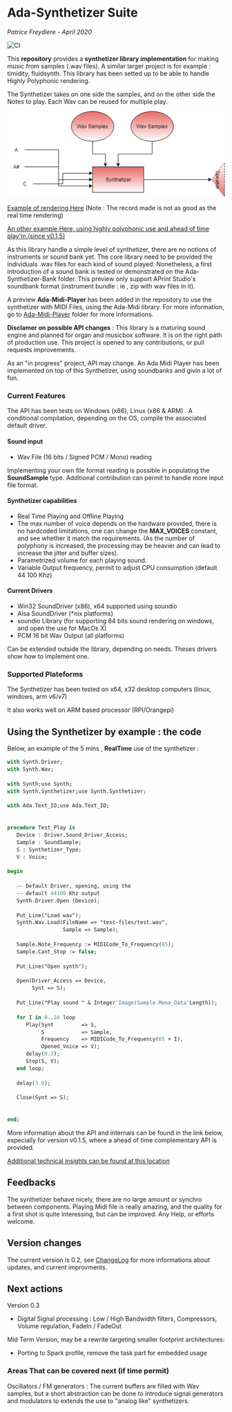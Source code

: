 # Ada-Synthetizer Suite

*Patrice Freydiere - April 2020*

![CI](https://github.com/frett27/Ada-Synthetizer/workflows/CI/badge.svg)

This **repository** provides a **synthetizer library implementation** for making music from samples (.wav files). A similar larger project is for example : timidity, fluidsynth. This library has been setted up to be able to handle Highly Polyphonic rendering. 

The Synthetizer takes on one side the samples, and on the other side the Notes to play. Each Wav can be reused for multiple play. 



![](Ada-Synthetizer/doc/Synthetizer.png)



[Example of rendering Here](http://www.barrel-organ-discovery.org/work/Record_Synth_Test_LowBandWidth_Applied.wav)  (Note : The record made is not as good as the real time rendering)

[An other example Here, using highly polyphonic use and ahead of time play'in.(since v0.1.5)](http://www.barrel-organ-discovery.org/work/2019-10_dacquin.wav)



As this library handle a simple level of synthetizer, there are no notions of instruments or sound bank yet. The core library need to be provided the individuals .wav files for each kind of sound played. Nonetheless, a first introduction of a sound bank is tested or demonstrated on the Ada-Synthetizer-Bank folder. This preview only support APrint Studio's soundbank format (instrument bundle : ie , zip with wav files in it).



A preview **Ada-Midi-Player** has been added in the repository to use the synthetizer with MIDI Files, using the Ada-Midi library. For more information, go to [Ada-Midi-Player](Ada-Midi-Player) folder for more informations.



**Disclamer on possible API changes** : This library is a maturing sound engine and planned for organ and musicbox software. It is on the right path of production use. This project is opened to any contributions, or pull requests improvements. 

As an "in progress" project, API may change. An Ada Midi Player has been implemented on top of this Synthetizer, using soundbanks and givin a lot of fun.



### Current Features

The API has been tests on Windows (x86), Linux (x86 & ARM) . A conditional compilation, depending on the OS, compile the associated default driver.  

#### Sound input

- Wav File (16 bits / Signed PCM / Mono) reading

Implementing your own file format reading is possible in populating the **SoundSample** type. Additional contribution can permit to handle more input file format.

#### Synthetizer capabilities 

- Real Time Playing and Offline Playing
- The max number of voice depends on the hardware provided, there is no hardcoded limitations, one can change the **MAX_VOICES** constant, and see whether it match the requirements. (As the number of polyphony is increased, the processing may be heavier and can lead to increase the jitter and buffer sizes).
- Parametrized volume for each playing sound.
- Variable Output frequency, permit to adjust CPU consumption (default 44 100 Khz)

#### Current Drivers

- Win32 SoundDriver (x86), x64 supported using soundio
- Alsa SoundDriver (*nix platforms)
- soundio Library (for supporting 64 bits sound rendering on windows, and open the use for MacOs X)
- PCM 16 bit Wav Output (all platforms)


Can be extended outside the library, depending on needs. Theses drivers show how to implement one.

### Supported Plateforms

The Synthetizer has been tested on x64, x32 desktop computers (linux, windows, arm v6/v7)

It also works well on ARM based processor (RPI/Orangepi)





## Using the Synthetizer by example : the code

Below, an example of the 5 mins , **RealTime** use of the synthetizer :



```pascal
with Synth.Driver;
with Synth.Wav;

with Synth;use Synth;
with Synth.Synthetizer;use Synth.Synthetizer;

with Ada.Text_IO;use Ada.Text_IO;


procedure Test_Play is
   Device : Driver.Sound_Driver_Access;
   Sample : SoundSample;
   S : Synthetizer_Type;
   V : Voice;

begin

   -- Default Driver, opening, using the
   -- default 44100 Khz output
   Synth.Driver.Open (Device);

   Put_Line("Load wav");
   Synth.Wav.Load(FileName => "test-files/test.wav",
                  Sample => Sample);

   Sample.Note_Frequency := MIDICode_To_Frequency(65);
   Sample.Cant_Stop := false;

   Put_Line("Open synth");

   Open(Driver_Access => Device,
        Synt => S);

   Put_Line("Play sound " & Integer'Image(Sample.Mono_Data'Length));

   for I in 0..10 loop
      Play(Synt         => S,
           S            => Sample,
           Frequency    => MIDICode_To_Frequency(65 + I),
           Opened_Voice => V);
      delay(0.3);
      Stop(S, V);
   end loop;

   delay(3.0);

   Close(Synt => S);


end;

```

More information about the API and internals can be found in the link below, especially for version v0.1.5, where a ahead of time complementary API is provided. 

[Additional technical insights can be found at this location](Ada-Synthetizer/doc/architecture.md)



## Feedbacks

The synthetizer behave nicely, there are no large amount or synchro between components. Playing Midi file is really amazing, and the quality for a first shot is quite interessing, but can be improved. Any Help, or efforts welcome.



## Version changes

The current version is 0.2, see [ChangeLog](CHANGELOG.md) for more informations about updates, and current improvments.



## Next actions

Version 0.3

- Digital Signal processing : Low / High Bandwidth filters, Compressors, Volume regulation, FadeIn / FadeOut

Mid Term Version, may be a rewrite targeting smaller footprint architectures:

- Porting to Spark profile, remove the task part for embedded usage



### Areas That can be covered next (if time permit)

Oscillators / FM generators : The current buffers are filled with Wav samples, but a short abstraction can be done to introduce signal generators and modulators to extends the use to "analog like" synthetizers.
